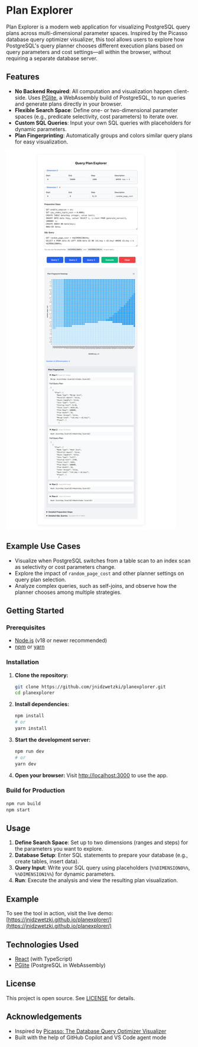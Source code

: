 # Plan Explorer

Plan Explorer is a modern web application for visualizing PostgreSQL query plans across multi-dimensional parameter spaces. Inspired by the Picasso database query optimizer visualizer, this tool allows users to explore how PostgreSQL's query planner chooses different execution plans based on query parameters and cost settings—all within the browser, without requiring a separate database server.

## Features
- **No Backend Required**: All computation and visualization happen client-side. Uses [PGlite](https://pglite.dev/), a WebAssembly build of PostgreSQL, to run queries and generate plans directly in your browser.
- **Flexible Search Space**: Define one- or two-dimensional parameter spaces (e.g., predicate selectivity, cost parameters) to iterate over.
- **Custom SQL Queries**: Input your own SQL queries with placeholders for dynamic parameters.
- **Plan Fingerprinting**: Automatically groups and colors similar query plans for easy visualization.

![Plan Explorer Screenshot](doc/planexplorer.png)


## Example Use Cases
- Visualize when PostgreSQL switches from a table scan to an index scan as selectivity or cost parameters change.
- Explore the impact of `random_page_cost` and other planner settings on query plan selection.
- Analyze complex queries, such as self-joins, and observe how the planner chooses among multiple strategies.

## Getting Started

### Prerequisites
- [Node.js](https://nodejs.org/) (v18 or newer recommended)
- [npm](https://www.npmjs.com/) or [yarn](https://yarnpkg.com/)

### Installation

1. **Clone the repository:**
   ```bash
   git clone https://github.com/jnidzwetzki/planexplorer.git
   cd planexplorer
   ```
2. **Install dependencies:**
   ```bash
   npm install
   # or
   yarn install
   ```
3. **Start the development server:**
   ```bash
   npm run dev
   # or
   yarn dev
   ```
4. **Open your browser:**
   Visit [http://localhost:3000](http://localhost:3000) to use the app.

### Build for Production

```bash
npm run build
npm start
```

## Usage

1. **Define Search Space**: Set up to two dimensions (ranges and steps) for the parameters you want to explore.
2. **Database Setup**: Enter SQL statements to prepare your database (e.g., create tables, insert data).
3. **Query Input**: Write your SQL query using placeholders (`%%DIMENSION0%%`, `%%DIMENSION1%%`) for dynamic parameters.
4. **Run**: Execute the analysis and view the resulting plan visualization.

## Example

To see the tool in action, visit the live demo: [https://jnidzwetzki.github.io/planexplorer/](https://jnidzwetzki.github.io/planexplorer/)

## Technologies Used
- [React](https://react.dev/) (with TypeScript)
- [PGlite](https://pglite.dev/) (PostgreSQL in WebAssembly)

## License

This project is open source. See [LICENSE](LICENSE) for details.

## Acknowledgements
- Inspired by [Picasso: The Database Query Optimizer Visualizer](https://dl.acm.org/doi/10.14778/1920841.1921027)
- Built with the help of GitHub Copilot and VS Code agent mode
